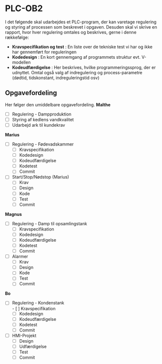 # PLC-OB2
I det følgende skal udarbejdes et PLC-program, der kan varetage regulering og styring af processen som beskrevet i opgaven. Desuden skal vi skrive en rapport, hvor hver regulering omtales og beskrives, gerne i denne rækkefølge:

 - **Kravspecifikation og test** : En liste over de tekniske test vi har og ikke har gennemført for reguleringen
 - **Kodedesign** : En kort gennemgang af programmets struktur evt. V-modellen
 - **Kodeudfærdigelse** : Her beskrives, hvilke programmeringssprog, der er udnyttet. Omtal også valg af indregulering og process-parametre (dødtid, tidskonstant, indreguleringstid osv)
 

## Opgavefordeling
Her følger den umiddelbare opgavefordeling.
**Malthe**
- [ ] Regulering - Dampproduktion
- [ ] Styring af kedlens vandkvalitet
- [ ] Udarbejd ark til kundekrav

**Marius**
- [ ] Regulering - Fødevadskammer
	- [ ] Kravspecifikation
	- [ ] Kodedesign
	- [ ] Kodeudfærdigelse
	- [ ] Kodetest
	- [ ] Commit
- [ ] Start/Stop/Nødstop (Marius)
	- [ ] Krav
	- [ ] Design
	- [ ] Kode
	- [ ] Test
	- [ ] Commit

**Magnus**
- [ ] Regulering - Damp til opsamlingstank	
	- [ ] Kravspecifikation
	- [ ] Kodedesign
	- [ ] Kodeudfærdigelse
	- [ ] Kodetest
	- [ ] Commit
- [ ] Alarmer
	- [ ] Krav
	- [ ] Design
	- [ ] Kode
	- [ ] Test
	- [ ] Commit

**Bo**
- [ ] Regulering - Kondenstank	
      - [ ] Kravspecifikation
	- [ ] Kodedesign
	- [ ] Kodeudfærdigelse
	- [ ] Kodetest
	- [ ] Commit

- [ ] HMI-Projekt
	- [ ] Design
	- [ ] Udfærdigelse
	- [ ] Test
	- [ ] Commit